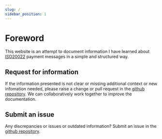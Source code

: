 ```yaml
---
slug: /
sidebar_position: 1
---
```


# Foreword

This website is an attempt to document information I have learned about [ISO20022](https://www.iso20022.org/) payment messages in a simple and structured way.

## Request for information

If the information presented is not clear or missing additional context or new infomation needed, please raise a change or pull request in the [github repository](http://localhost:3000/blog/greetings). We can collaboratively work together to improve the documentation.

## Submit an issue

Any discrepancies or issues or outdated information? Submit an issue in the [github repository](http://localhost:3000/blog/greetings).
